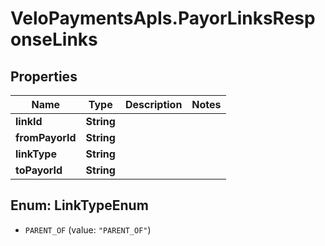 # VeloPaymentsApIs.PayorLinksResponseLinks

## Properties

Name | Type | Description | Notes
------------ | ------------- | ------------- | -------------
**linkId** | **String** |  | 
**fromPayorId** | **String** |  | 
**linkType** | **String** |  | 
**toPayorId** | **String** |  | 



## Enum: LinkTypeEnum


* `PARENT_OF` (value: `"PARENT_OF"`)




